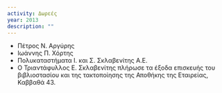 ```yaml
---
activity: Δωρεές
year: 2013
description: ""
---
```


- Πέτρος Ν. Αργύρης
- Ιωάννης Π. Χόρτης
- Πολυκαταστήματα Ι. και Σ. Σκλαβενίτης Α.Ε.
- Ο Τριαντάφυλλος Ε. Σκλαβενίτης πλήρωσε τα έξοδα επισκευής του βιβλιοστασίου και της τακτοποίησης της Αποθήκης της Εταιρείας, Καββαθά 43.

